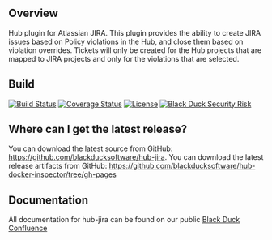 ## Overview ##
Hub plugin for Atlassian JIRA.  This plugin provides the ability to create JIRA issues based on Policy violations in the Hub, and close them based on violation overrides.  Tickets will only be created for the Hub projects that are mapped to JIRA projects and only for the violations that are selected.

## Build ##

[![Build Status](https://travis-ci.org/blackducksoftware/hub-jira.svg?branch=master)](https://travis-ci.org/blackducksoftware/hub-jira)
[![Coverage Status](https://coveralls.io/repos/github/blackducksoftware/hub-jira/badge.svg?branch=master)](https://coveralls.io/github/blackducksoftware/hub-jira?branch=master)
[![License](https://img.shields.io/badge/License-Apache%202.0-blue.svg)](https://opensource.org/licenses/Apache-2.0) [![Black Duck Security Risk](https://copilot.blackducksoftware.com/github/groups/blackducksoftware/locations/hub-jira/public/results/branches/master/badge-risk.svg)](https://copilot.blackducksoftware.com/github/groups/blackducksoftware/locations/hub-jira/public/results/branches/master)

## Where can I get the latest release? ##
You can download the latest source from GitHub: https://github.com/blackducksoftware/hub-jira. 
You can download the latest release artifacts from GitHub: https://github.com/blackducksoftware/hub-docker-inspector/tree/gh-pages

## Documentation ##
All documentation for hub-jira can be found on our public [Black Duck Confluence](https://blackducksoftware.atlassian.net/wiki/display/INTDOCS/)
